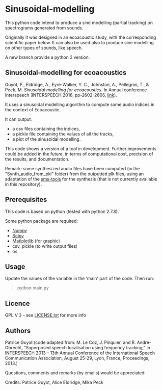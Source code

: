 # Sinusoidal-modelling

This python code intend to produce a sine modelling (partial tracking) on spectrograms generated from sounds.

Originally it was designed in an ecoacoustic study, with the corresponding scientific paper below.
It can also be used also to produce sine modelling on other types of sounds, like speech.

A new branch provide a python 3 version.

## Sinusoidal-modelling for ecoacoustics


Guyot, P., Eldridge, A., Eyre-Walker, Y. C., Johnston, A., Pellegrini, T., & Peck, M. *Sinusoidal modelling for ecoacoustics*. In Annual conference Interspeech (INTERSPEECH 2016, pp-2602-2606, [link](https://hal.archives-ouvertes.fr/hal-01474894/document)).

 It uses a sinusoidal modelling algorithm to compute some audio indices in the context of Ecoacoustic.

It can output:
 * a csv files containing the indices,
 * a pickle file containing the values of all the tracks,
 * a plot of the sinusoidal modelling.

This code shows a version of a tool in development. Further improvements could be added in the future, in terms of computational cost, precision of the results, and documentation. 

 
Remark: some synthesized audio files have been computed (in the "Synth_audio_from_pkl" folder) from the outputted plk files, using an adaptation of the [sms-tools](https://github.com/MTG/sms-tools) for the synthesis (that is not currently available in this repository). 


## Prerequisites

This code is based on python (tested with python 2.7.8).

Some python package are required:

 * [Numpy](http://www.numpy.org/)
 * [Scipy](http://www.scipy.org/)
 * [Matlplotlib](http://matplotlib.org/) (for graphic)
 * csv, pickle (to write output files)
 * os
 
## Usage

Update the values of the variable in the 'main' part of the code. Then run: 

>python main.py


## Licence

GPL V 3 - see [LICENSE.txt](https://github.com/patriceguyot/Sinusoidal-modelling-for-Ecoacoustics/blob/master/LICENSE.txt) for more info

## Authors

Patrice Guyot
(code adapted from: M. Le Coz, J. Pinquier, and R. André-Obrecht, “Superposed speech localisation using frequency tracking,” in INTERSPEECH 2013 – 13th Annual Conference of the International Speech Communication Association, August 25-29, Lyon, France, Proceedings, 2013.)
    
Questions, comments and remarks (by emails) would be appreciated.   
    
Credits: Patrice Guyot, Alice Eldridge, Mika Peck
